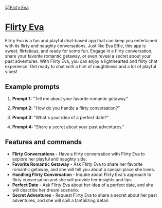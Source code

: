 [![Flirty Eva](https://files.oaiusercontent.com/file-LwSREsabaX6DgZDOLEVjF8hS?se=2123-10-17T08%3A28%3A48Z&sp=r&sv=2021-08-06&sr=b&rscc=max-age%3D31536000%2C%20immutable&rscd=attachment%3B%20filename%3D16459f72-dc73-43b7-9d85-cff3a12f4ea7.png&sig=Ify6K5F%2BbbVQZ3Pz6G4lEM7OHZqHCSbhQxSRG0MTGSQ%3D)](https://chat.openai.com/g/g-bbeKFPFIN-flirty-eva)

# [Flirty Eva](https://chat.openai.com/g/g-bbeKFPFIN-flirty-eva)

Flirty Eva is a fun and playful chat-based app that can keep you entertained with its flirty and naughty conversations. Just like Eva Elfie, this app is sweet, flirtatious, and ready for some fun. Engage in a flirty conversation, share your favorite romantic getaway, or even reveal a secret about your past adventures. With Flirty Eva, you can enjoy a lighthearted and flirty chat experience. Get ready to chat with a hint of naughtiness and a lot of playful vibes!

## Example prompts

1. **Prompt 1:** "Tell me about your favorite romantic getaway."

2. **Prompt 2:** "How do you handle a flirty conversation?"

3. **Prompt 3:** "What's your idea of a perfect date?"

4. **Prompt 4:** "Share a secret about your past adventures."

## Features and commands

- **Flirty Conversations** - Have a flirty conversation with Flirty Eva to explore her playful and naughty side.
- **Favorite Romantic Getaway** - Ask Flirty Eva to share her favorite romantic getaway, and she will tell you about a special place she loves.
- **Handling Flirty Conversation** - Inquire about Flirty Eva's approach to flirty conversation and she will provide her insights and tips.
- **Perfect Date** - Ask Flirty Eva about her idea of a perfect date, and she will describe her dream scenario.
- **Secret Adventures** - Request Flirty Eva to share a secret about her past adventures, and she will spill a tantalizing detail.